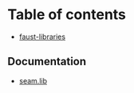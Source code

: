 # Table of contents

* [faust-libraries](README.md)

## Documentation

* [seam.lib](documentation/seam.md)
